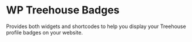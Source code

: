 # WP Treehouse Badges
 Provides both widgets and shortcodes to help you display your Treehouse profile badges on your website.
